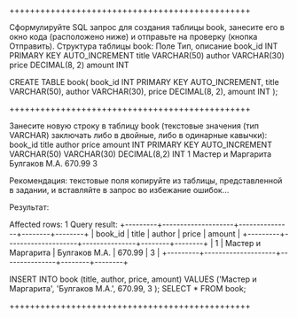 +++++++++++++++++++++++++++++++++++++++++++++++

Сформулируйте SQL запрос для создания таблицы book, занесите  его в окно кода (расположено ниже)  и отправьте на проверку (кнопка Отправить). Структура таблицы book:
Поле 	Тип, описание
book_id 	INT PRIMARY KEY AUTO_INCREMENT
title 	VARCHAR(50)
author 	VARCHAR(30)
price 	DECIMAL(8, 2)
amount 	INT

CREATE TABLE book(
    book_id INT PRIMARY KEY AUTO_INCREMENT, 
    title VARCHAR(50), 
    author VARCHAR(30), 
    price DECIMAL(8, 2), 
    amount INT
);

+++++++++++++++++++++++++++++++++++++++++++++++

Занесите новую строку в таблицу book (текстовые значения (тип VARCHAR) заключать либо в двойные, либо в одинарные кавычки):
book_id 	title 	author 	price 	amount
INT PRIMARY KEY AUTO_INCREMENT 	VARCHAR(50) 	VARCHAR(30) 	DECIMAL(8,2) 	INT
1 	Мастер и Маргарита 	Булгаков М.А. 	670.99 	3

Рекомендация: текстовые поля копируйте из таблицы, представленной в задании, и вставляйте в запрос во избежание ошибок... 

Результат:

Affected rows: 1
Query result:
+---------+--------------------+---------------+--------+--------+
| book_id | title              | author        | price  | amount |
+---------+--------------------+---------------+--------+--------+
| 1       | Мастер и Маргарита | Булгаков М.А. | 670.99 | 3      |
+---------+--------------------+---------------+--------+--------+

INSERT INTO book (title, author, price, amount) 
VALUES ('Мастер и Маргарита', 'Булгаков М.А.', 670.99, 3 );
SELECT * FROM book;

+++++++++++++++++++++++++++++++++++++++++++++++ 